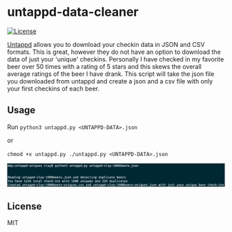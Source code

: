 # untappd-data-cleaner
[![License](https://img.shields.io/github/license/mashape/apistatus.svg)](https://github.com/claydugo/untappd-data-cleaner/blob/master/LICENSE)

[Untappd](https://untappd.com/) allows you to download your checkin data in JSON and CSV formats. This is great, however they do not have an option to download the data of just your 'unique' checkins. Personally I have checked in my favorite beer over 50 times with a rating of 5 stars and this skews the overall average ratings of the beer I have drank. This script will take the json file you downloaded from untappd and create a json and a csv file with only your first checkins of each beer.

## Usage

Run `python3 untappd.py <UNTAPPD-DATA>.json`

or

`chmod +x untappd.py
./untappd.py <UNTAPPD-DATA>.json`

![output](https://github.com/claydugo/untappd-data-cleaner/blob/master/scr/untappd-uniques-cl.png?raw=true)

## License
MIT
